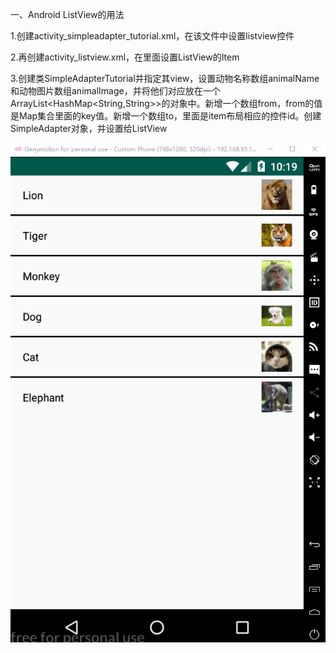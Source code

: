 一、Android ListView的用法

1.创建activity_simpleadapter_tutorial.xml，在该文件中设置listview控件

2.再创建activity_listview.xml，在里面设置ListView的Item

3.创建类SimpleAdapterTutorial并指定其view，设置动物名称数组animalName和动物图片数组animalImage，并将他们对应放在一个ArrayList<HashMap<String,String>>的对象中。新增一个数组from，from的值是Map集合里面的key值。新增一个数组to，里面是item布局相应的控件id。创建SimpleAdapter对象，并设置给ListView

![image](https://github.com/wuji-coder/UiTutorials/blob/master/image/ListView.png)

